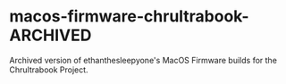 # macos-firmware-chrultrabook-ARCHIVED
Archived version of ethanthesleepyone's MacOS Firmware builds for the Chrultrabook Project.
